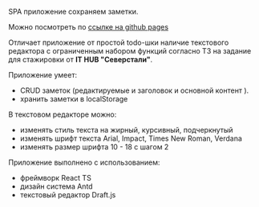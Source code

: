 SPA приложение сохраняем заметки.

Можно посмотреть по [ссылке на github pages](https://eugene-axe.github.io/note-app/)
 
Отличает приложение от простой todo-шки наличие текстового редактора с ограниченным набором функций согласно ТЗ на задание для стажировки от **IT HUB "Северстали"**. 

Приложение умеет: 
- CRUD заметок (редактируемые и заголовок и основной контент ). 
- хранить заметки в localStorage

В текстовом редакторе можно:
- изменять стиль текста на жирный, курсивный, подчеркнутый
- изменять шрифт текста Arial, Impact, Times New Roman, Verdana
- изменять размер шрифта 10 - 18 с шагом 2

Приложение выполнено с использованием:
- фреймворк React TS
- дизайн система Antd
- текстовый редактор Draft.js
